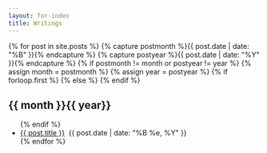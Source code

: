 ```yaml
---
layout: for-index
title: Writings
---
```


{% for post in site.posts %}
  {% capture postmonth %}{{ post.date | date: "%B" }}{% endcapture %}
  {% capture postyear %}{{ post.date | date: "%Y" }}{% endcapture %}
  {% if postmonth != month or postyear != year %}
    {% assign month = postmonth %}
    {% assign year = postyear %}
    {% if forloop.first %}
    {% else %}
    </ul>
    {% endif %}

<h2>{{ month }}{{ year}}</h2>

<ul>
  {% endif %}
    <li><a href="{{ site.baseurl }}{{ post.url }}">{{ post.title }}</a>&nbsp;
      <time datetime="{{post.date | date: "%Y-%m-%d"}}">
       {{ post.date | date: "%B %e, %Y" }}
     </time></li>
  {% endfor %}
</ul>